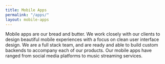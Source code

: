 ```yaml
---
title: Mobile Apps
permalink: "/apps/"
layout: mobile-apps
---
```


Mobile apps are our bread and butter. We work closely with our clients to design beautiful mobile experiences with a focus on clean user interface design. We are a full stack team, and are ready and able to build custom backends to accompany each of our products. Our mobile apps have ranged from social media platforms to music streaming services.